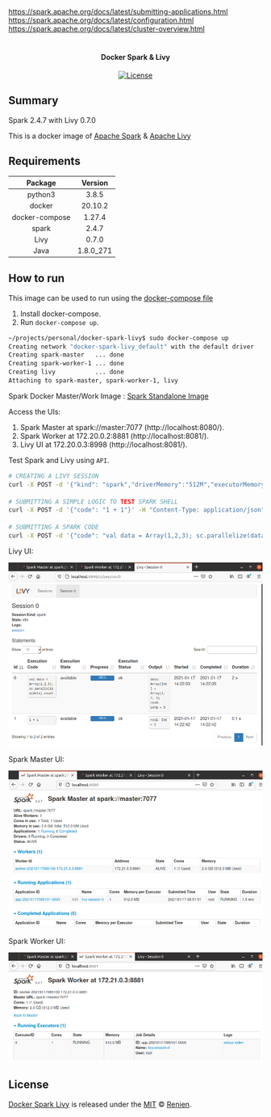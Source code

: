 https://spark.apache.org/docs/latest/submitting-applications.html
https://spark.apache.org/docs/latest/configuration.html
https://spark.apache.org/docs/latest/cluster-overview.html


<h1 align="center">
  <h4 align="center">Docker Spark & Livy</h4>
</h1>

<p align="center">
       <a href="">
           <img src="https://img.shields.io/npm/l/express.svg?maxAge=2592000&style=flat-square"
                alt="License">
         </a>
    </p>

## Summary

Spark 2.4.7 with Livy 0.7.0

This is a docker image of [Apache Spark](https://spark.apache.org/) & [Apache Livy](https://livy.apache.org/)

## Requirements

|Package|Version|  
|:-----:|:-----:|  
|python3|3.8.5|  
|docker|20.10.2|
|docker-compose|1.27.4|
|spark|2.4.7|
|Livy|0.7.0|
|Java|1.8.0_271|

## How to run

This image can be used to run using the [docker-compose file](docker-compose.yml)

1. Install docker-compose.
2. Run `docker-compose up`.

```sh
~/projects/personal/docker-spark-livy$ sudo docker-compose up
Creating network "docker-spark-livy_default" with the default driver
Creating spark-master   ... done
Creating spark-worker-1 ... done
Creating livy           ... done
Attaching to spark-master, spark-worker-1, livy
```

Spark Docker Master/Work Image : [Spark Standalone Image](https://hub.docker.com/r/renien/spark-stand-alone)  

Access the UIs:
1. Spark Master at spark://master:7077 (http://localhost:8080/).
2. Spark Worker at 172.20.0.2:8881 (http://localhost:8081/).
3. Livy UI at 172.20.0.3:8998 (http://localhost:8081/).

Test Spark and Livy using `API`.
```sh
# CREATING A LIVY SESSION
curl -X POST -d '{"kind": "spark","driverMemory":"512M","executorMemory":"512M"}' -H "Content-Type: application/json" http://localhost:8998/sessions/

# SUBMITTING A SIMPLE LOGIC TO TEST SPARK SHELL
curl -X POST -d '{"code": "1 + 1"}' -H "Content-Type: application/json" http://localhost:8998/sessions/0/statements

# SUBMITTING A SPARK CODE
curl -X POST -d '{"code": "val data = Array(1,2,3); sc.parallelize(data).count"}' -H "Content-Type: application/json" http://localhost:8998/sessions/0/statements
```

Livy UI:

![LivyUI](https://raw.githubusercontent.com/Renien/docker-spark-livy/master/doc/livy-ui.png "LivyUI")

Spark Master UI:

![SparkMaster](https://raw.githubusercontent.com/Renien/docker-spark-livy/master/doc/spark-master.png "SparkMaster")

Spark Worker UI:

![SparkWorker](https://raw.githubusercontent.com/Renien/docker-spark-livy/master/doc/spark-worker.png "SparkWorker")

## License
[Docker Spark Livy](https://github.com/Renien/docker-spark-livy) is released under the [MIT](https://opensource.org/licenses/MIT) © [Renien](https://github.com/Renien).

